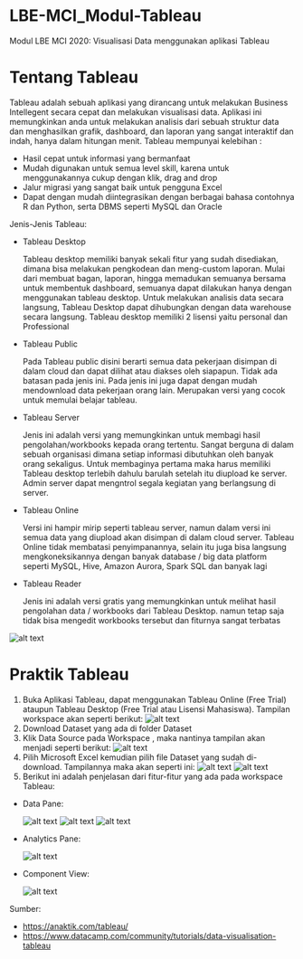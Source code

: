 # LBE-MCI_Modul-Tableau
Modul LBE MCI 2020: Visualisasi Data menggunakan aplikasi Tableau

# Tentang Tableau
Tableau adalah sebuah aplikasi yang dirancang untuk melakukan Business Intellegent secara cepat dan melakukan visualisasi data. Aplikasi ini memungkinkan anda untuk melakukan analisis dari sebuah struktur data dan menghasilkan grafik, dashboard, dan laporan yang sangat interaktif dan indah, hanya dalam hitungan menit.
Tableau mempunyai kelebihan :
- Hasil cepat untuk informasi yang bermanfaat
- Mudah digunakan untuk semua level skill, karena untuk menggunakannya cukup dengan klik, drag and drop
- Jalur migrasi yang sangat baik untuk pengguna Excel
- Dapat dengan mudah diintegrasikan dengan berbagai bahasa contohnya R dan Python, serta DBMS seperti MySQL dan Oracle

Jenis-Jenis Tableau:
- Tableau Desktop

    Tableau desktop memiliki banyak sekali fitur yang sudah disediakan, dimana bisa melakukan pengkodean dan meng-custom laporan. Mulai dari membuat bagan, laporan, hingga memadukan semuanya bersama untuk membentuk dashboard, semuanya dapat dilakukan hanya dengan menggunakan tableau desktop. Untuk melakukan analisis data secara langsung, Tableau Desktop dapat dihubungkan dengan data warehouse secara langsung.
    Tableau desktop memiliki 2 lisensi yaitu personal dan Professional

- Tableau Public
    
    Pada Tableau public disini berarti semua data pekerjaan disimpan di dalam cloud dan dapat dilihat atau diakses oleh siapapun. Tidak ada batasan pada jenis ini. Pada jenis ini juga dapat dengan mudah mendownload data pekerjaan orang lain. Merupakan versi yang cocok untuk memulai belajar tableau.

- Tableau Server
    
    Jenis ini adalah versi yang memungkinkan untuk membagi hasil pengolahan/workbooks kepada orang tertentu. Sangat berguna di dalam sebuah organisasi dimana setiap informasi dibutuhkan oleh banyak orang sekaligus. Untuk membaginya pertama maka harus memiliki Tableau desktop terlebih dahulu barulah setelah itu diupload ke server. Admin server dapat mengntrol segala kegiatan yang berlangsung di server.

- Tableau Online
    
    Versi ini hampir mirip seperti tableau server, namun dalam versi ini semua data yang diupload akan disimpan di dalam cloud server. Tableau Online tidak membatasi penyimpanannya, selain itu juga bisa langsung mengkoneksikannya dengan banyak database / big data platform seperti MySQL, Hive, Amazon Aurora, Spark SQL dan banyak lagi

- Tableau Reader

    Jenis ini adalah versi gratis yang memungkinkan untuk melihat hasil pengolahan data / workbooks dari Tableau Desktop. namun tetap saja tidak bisa mengedit workbooks tersebut dan fiturnya sangat terbatas

![alt text](https://github.com/irsyadhani22/LBE-MCI_Modul-Tableu/blob/main/img/perbedaan-tableau.jpg?raw=true)


# Praktik Tableau
1. Buka Aplikasi Tableau, dapat menggunakan Tableau Online (Free Trial) ataupun Tableau Desktop (Free Trial atau Lisensi Mahasiswa). Tampilan workspace akan seperti berikut:
![alt text](https://github.com/irsyadhani22/LBE-MCI_Modul-Tableu/blob/main/img/workspace.png?raw=true)
2. Download Dataset yang ada di folder Dataset
3. Klik Data Source pada Workspace , maka nantinya tampilan akan menjadi seperti berikut:
![alt text](https://github.com/irsyadhani22/LBE-MCI_Modul-Tableu/blob/main/img/datasource.png?raw=true)
4. Pilih Microsoft Excel kemudian pilih file Dataset yang sudah di-download. Tampilannya maka akan seperti ini:
![alt text](https://github.com/irsyadhani22/LBE-MCI_Modul-Tableu/blob/main/img/Screenshot_320.png?raw=true)
![alt text](https://github.com/irsyadhani22/LBE-MCI_Modul-Tableu/blob/main/img/Screenshot_321.png?raw=true)
5. Berikut ini adalah penjelasan dari fitur-fitur yang ada pada workspace Tableau:
- Data Pane:

    ![alt text](https://github.com/irsyadhani22/LBE-MCI_Modul-Tableu/blob/main/img/Screenshot_322.png?raw=true)
    ![alt text](https://github.com/irsyadhani22/LBE-MCI_Modul-Tableu/blob/main/img/Screenshot_323.png?raw=true)
    ![alt text](https://github.com/irsyadhani22/LBE-MCI_Modul-Tableu/blob/main/img/Screenshot_324.png?raw=true)

- Analytics Pane:

    ![alt text](https://github.com/irsyadhani22/LBE-MCI_Modul-Tableu/blob/main/img/Screenshot_325.png?raw=true)

- Component View:

    ![alt text](https://github.com/irsyadhani22/LBE-MCI_Modul-Tableu/blob/main/img/Screenshot_326.png?raw=true)


Sumber:
- https://anaktik.com/tableau/
- https://www.datacamp.com/community/tutorials/data-visualisation-tableau